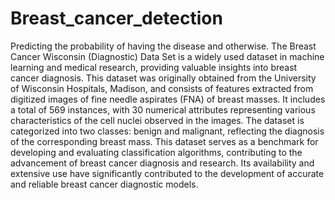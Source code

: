 # Breast_cancer_detection
Predicting the probability of having the disease and otherwise.
The Breast Cancer Wisconsin (Diagnostic) Data Set is a widely used dataset in machine learning and medical research, providing valuable insights into breast cancer diagnosis. This dataset was originally obtained from the University of Wisconsin Hospitals, Madison, and consists of features extracted from digitized images of fine needle aspirates (FNA) of breast masses. It includes a total of 569 instances, with 30 numerical attributes representing various characteristics of the cell nuclei observed in the images. The dataset is categorized into two classes: benign and malignant, reflecting the diagnosis of the corresponding breast mass. This dataset serves as a benchmark for developing and evaluating classification algorithms, contributing to the advancement of breast cancer diagnosis and research. Its availability and extensive use have significantly contributed to the development of accurate and reliable breast cancer diagnostic models.

